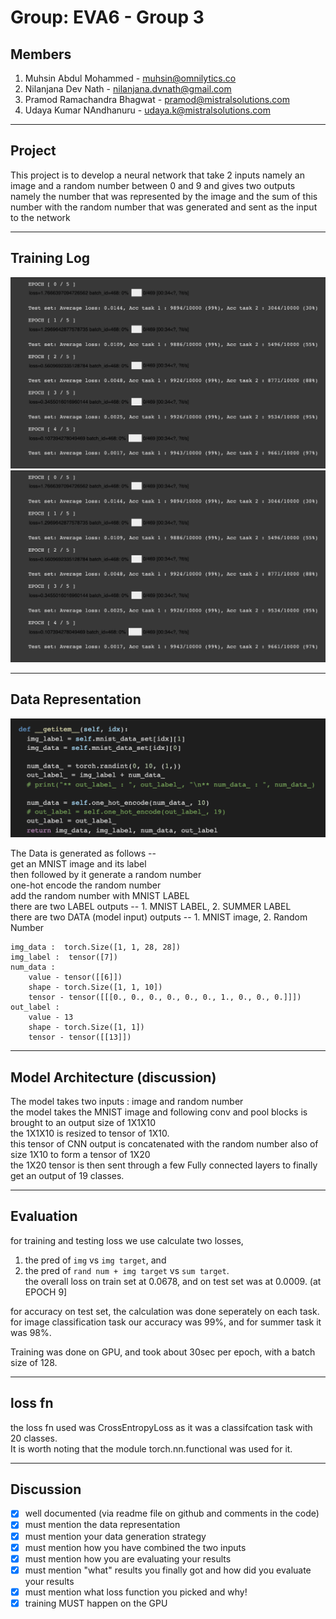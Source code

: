 # Group: EVA6 - Group 3

## Members
1. Muhsin Abdul Mohammed - muhsin@omnilytics.co 
2. Nilanjana Dev Nath - nilanjana.dvnath@gmail.com
3. Pramod Ramachandra Bhagwat - pramod@mistralsolutions.com
4. Udaya Kumar NAndhanuru - udaya.k@mistralsolutions.com
------
## Project
This project is to develop a neural network that take 2 inputs namely  an image and a random number between 0 and 9 and gives two outputs namely the number that was represented by the image and the sum of this number with the random number that was generated and sent as the input to the network

------
## Training Log
![train log epoch 0 to 4](https://github.com/askmuhsin/nn_image_number/blob/main/resources/epoch_0_to_4.png)
![train log epoch 5 to 9](https://github.com/askmuhsin/nn_image_number/blob/main/resources/epoch_0_to_4.png)

------
## Data Representation
![alt text](https://github.com/askmuhsin/nn_image_number/blob/main/resources/data_generator_1.png)

The Data is generated as follows --    
get an MNIST image and its label     
then followed by it generate a random number     
one-hot encode the random number    
add the random number with MNIST LABEL    
there are two LABEL outputs -- 1. MNIST LABEL, 2. SUMMER LABEL    
there are two DATA (model input) outputs -- 1. MNIST image, 2. Random Number    

```
img_data :  torch.Size([1, 1, 28, 28])
img_label :  tensor([7])
num_data : 
	value - tensor([[6]])
	shape - torch.Size([1, 1, 10])
	tensor - tensor([[[0., 0., 0., 0., 0., 0., 1., 0., 0., 0.]]])
out_label : 
	value - 13
	shape - torch.Size([1, 1])
	tensor - tensor([[13]])
```
------
## Model Architecture (discussion)
The model takes two inputs : image and random number    
the model takes the MNIST image and following conv and pool blocks is brought to an output size of 1X1X10    
the 1X1X10 is resized to tensor of 1X10.    
this tensor of CNN output is concatenated with the random number also of size 1X10 to form a tensor of 1X20    
the 1X20 tensor is then sent through a few Fully connected layers to finally get an output of 19 classes.    

------
## Evaluation
for training and testing loss we use calculate two losses,     
1. the pred of `img` vs `img target`, and       
2. the pred of `rand num + img target` vs  `sum target`.      
the overall loss on train set at 0.0678, and on test set was at 0.0009. (at EPOCH 9]    
        
for accuracy on test set, the calculation was done seperately on each task.       
for image classification task our accuracy was 99%, and for summer task it was 98%.       
        
Training was done on GPU, and took about 30sec per epoch, with a batch size of 128.        

------
## loss fn
the loss fn used was CrossEntropyLoss as it was a classifcation task with 20 classes.        
It is worth noting that the module torch.nn.functional was used for it.        

------
## Discussion
- [X] well documented (via readme file on github and comments in the code)
- [X] must mention the data representation
- [X] must mention your data generation strategy
- [X] must mention how you have combined the two inputs
- [X] must mention how you are evaluating your results
- [X] must mention "what" results you finally got and how did you evaluate your results
- [X] must mention what loss function you picked and why!
- [X] training MUST happen on the GPU
